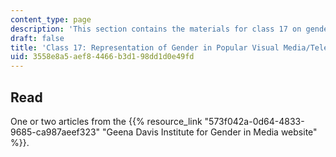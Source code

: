 ```yaml
---
content_type: page
description: 'This section contains the materials for class 17 on gender in media. '
draft: false
title: 'Class 17: Representation of Gender in Popular Visual Media/Television'
uid: 3558e8a5-aef8-4466-b3d1-98dd1d0e49fd
---
```

## Read

One or two articles from the {{% resource_link "573f042a-0d64-4833-9685-ca987aeef323" "Geena Davis Institute for Gender in Media website" %}}.